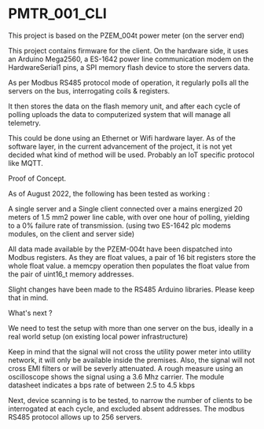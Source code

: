 # PMTR_001_CLI

This project is based on the PZEM_004t power meter (on the server end)

This project contains firmware for the client.
On the hardware side, it uses an Arduino Mega2560, a ES-1642 power line communication modem on the HardwareSerial1 pins, a SPI memory flash device to store the servers data.

As per Modbus RS485 protocol mode of operation, it regularly polls all the servers on the bus, interrogating coils & registers.

It then stores the data on the flash memory unit, and after each cycle of polling uploads the data to computerized system that will manage all telemetry.

This could be done using an Ethernet or Wifi hardware layer.
As of the software layer, in the current advancement of the project, it is not yet decided what kind of method will be used. Probably an IoT specific protocol like MQTT.

Proof of Concept.

As of August 2022, the following has been tested as working :

A single server and a Single client connected over a mains energized 20 meters of 1.5 mm2 power line cable, with over one hour of polling, yielding to a 0% failure rate of transmission. (using two ES-1642 plc modems modules, on the client and server side)

All data made available by the PZEM-004t have been dispatched into Modbus registers. As they are float values, a pair of 16 bit registers store the whole float value. a memcpy operation then populates the float value from the pair of uint16_t memory addresses.

Slight changes have been made to the RS485 Arduino libraries. Please keep that in mind.

What's next ?

We need to test the setup with more than one server on the bus, ideally in a real world setup (on existing local power infrastructure)

Keep in mind that the signal will not cross the utility power meter into utility network, it will only be available inside the premises.
Also, the signal will not cross EMI filters or will be severly attenuated.
A rough measure using an oscilloscope shows the signal using a 3.6 Mhz carrier.
The module datasheet indicates a bps rate of between 2.5 to 4.5 kbps

Next, device scanning is to be tested, to narrow the number of clients to be interrogated at each cycle, and excluded absent addresses. The modbus RS485 protocol allows up to 256 servers.
